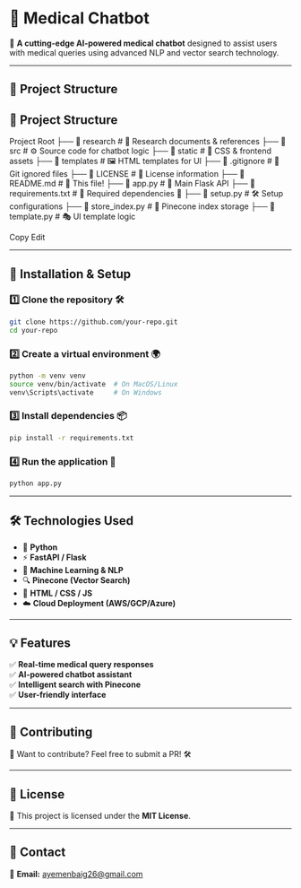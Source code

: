 # 🏥 Medical Chatbot

🚀 **A cutting-edge AI-powered medical chatbot** designed to assist users with medical queries using advanced NLP and vector search technology.

---

## 📂 Project Structure

## 📂 Project Structure

Project Root ├── 📁 research # 📄 Research documents & references ├── 📁 src # ⚙️ Source code for chatbot logic ├── 📁 static # 🎨 CSS & frontend assets ├── 📁 templates # 🖼️ HTML templates for UI ├── 📜 .gitignore # 🚫 Git ignored files ├── 📜 LICENSE # 📜 License information ├── 📜 README.md # 📖 This file! ├── 📜 app.py # 🚀 Main Flask API ├── 📜 requirements.txt # 📌 Required dependencies 🔖 ├── 📜 setup.py # 🛠️ Setup configurations ├── 📜 store_index.py # 📂 Pinecone index storage ├── 📜 template.py # 🎭 UI template logic

Copy
Edit

 
---

## 🔧 Installation & Setup

### 1️⃣ Clone the repository 🛠️  
```bash
git clone https://github.com/your-repo.git
cd your-repo
```

### 2️⃣ Create a virtual environment 🌍
```bash
python -m venv venv
source venv/bin/activate  # On MacOS/Linux
venv\Scripts\activate     # On Windows
```


### 3️⃣ Install dependencies 📦
```bash
pip install -r requirements.txt
```

### 4️⃣ Run the application 🚀
```bash
python app.py
```
---
## 🛠️ Technologies Used

- 🐍 **Python**  
- ⚡ **FastAPI / Flask**  
- 🧠 **Machine Learning & NLP**  
- 🔍 **Pinecone (Vector Search)**  
- 🎨 **HTML / CSS / JS**  
- ☁️ **Cloud Deployment (AWS/GCP/Azure)**  

---

## 💡 Features

✅ **Real-time medical query responses**  
✅ **AI-powered chatbot assistant**  
✅ **Intelligent search with Pinecone**  
✅ **User-friendly interface**  

---

## 🤝 Contributing

🚀 Want to contribute? Feel free to submit a PR! 🛠️  

---

## 📜 License

🔖 This project is licensed under the **MIT License**.  

---

## 📩 Contact

📧 **Email:** ayemenbaig26@gmail.com  
